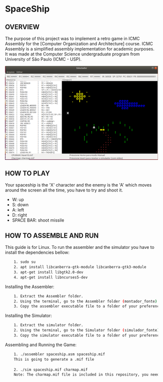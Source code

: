 # SpaceShip

OVERVIEW
--------------------------------------------------
The purpose of this project was to implement a retro game in ICMC Assembly for the [Computer Organization and Architecture] course. ICMC Assembly is a simplified assembly implementation for academic purposes. It was made at the Computer Science undergraduate program from University of São Paulo (ICMC - USP).

![Screenshot 1](img/img1.png)

HOW TO PLAY
--------------------------------------------------
Your spaceship is the 'X' character and the enemy is the 'A' which moves around the screen all the time, you have to try and shoot it.

* W: up
* S: down
* A: left
* D: right
* SPACE BAR: shoot missile

HOW TO ASSEMBLE AND RUN
--------------------------------------------------
This guide is for Linux.
To run the assembler and the simulator you have to install the dependencies bellow:

```bash
	1. sudo su
	2. apt install libcanberra-gtk-module libcanberra-gtk3-module
	3. apt-get install libgtk2.0-dev
	4. apt-get install libncurses5-dev
```

Installing the Assembler:
```bash
	1. Extract the Assembler folder.
	2. Using the terminal, go to the Assembler folder (montador_fonte) and compile it through the command `gcc *.c -o assembler`
	3. Copy the assembler executable file to a folder of your preference.
```

Installing the Simulator:
```bash
	1. Extract the simulator folder.
	2. Using the terminal, go to the Simulator folder (simulador_fonte) and compile it through the command `sh compila.sh`
	3. Copy the simulator executable file to a folder of your preference.
```

Assembling and Running the Game:
```bash
	1. ./assembler spaceship.asm spaceship.mif
	This is going to generate a .mif file

	2. ./sim spaceship.mif charmap.mif
	Note: The charmap.mif file is included in this repository, you need to extract it.
```
